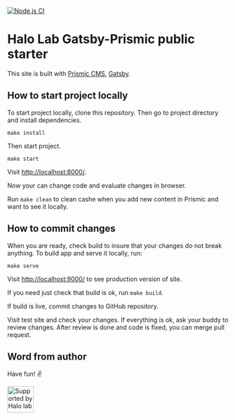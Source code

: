 [![Node.js CI](https://github.com/Halo-Lab/halo-gatsby-prismic/actions/workflows/node.js.yml/badge.svg)](https://github.com/Halo-Lab/halo-gatsby-prismic/actions/workflows/node.js.yml)

# Halo Lab Gatsby-Prismic public starter

This site is built with [Prismic CMS](https://prismic.io/), [Gatsby](https://www.gatsbyjs.com/).


## How to start project locally

To start project locally, clone this repository. Then go to project directory and install dependencies.

```
make install
```

Then start project.

```
make start
```

Visit [http://localhost:8000/](http://localhost:8000/).


Now your can change code and evaluate changes in browser.

Run `make clean` to clean cashe when you add new content in Prismic and want to see it locally.

## How to commit changes

When you are ready, check build to insure that your changes do not break anything. To build app and serve it locally, run:

```
make serve
```

Visit [http://localhost:9000/](http://localhost:9000/) to see production version of site.

If you need just check that build is ok, run `make build`.

If build is live, commit changes to GitHub repository. 

Visit test site and check your changes. If everything is ok, ask your buddy to review changes. After review is done and code is fixed, you can merge pull request.

## Word from author

Have fun! ✌️

<a href="https://www.halo-lab.com/?utm_source=github">
  <img src="https://dgestran.sirv.com/Images/supported-by-halolab.png" alt="Supported by Halo lab" height="60">
</a>
